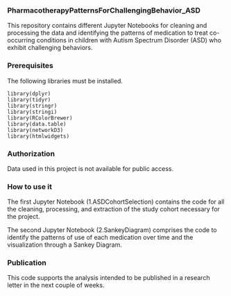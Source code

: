 
### PharmacotherapyPatternsForChallengingBehavior_ASD
This repository contains different Jupyter Notebooks for cleaning and processing the data and identifying the patterns of medication to treat co-occurring conditions in children with Autism Spectrum Disorder (ASD) who exhibit challenging behaviors. 

### Prerequisites 
The following libraries must be installed. 

```
library(dplyr)
library(tidyr)
library(stringr)
library(stringi) 
library(RColorBrewer)
library(data.table)
library(networkD3)
library(htmlwidgets)
```
### Authorization 
Data used in this project is not available for public access. 
### How to use it
The first Jupyter Notebook (1.ASDCohortSelection) contains the code for all the cleaning, processing, and extraction of the study cohort necessary for the project. 

The second Jupyter Notebook (2.SankeyDiagram) comprises the code to identify the patterns of use of each medication over time and the visualization through a Sankey Diagram. 

### Publication 
This code supports the analysis intended to be published in a research letter in the next couple of weeks.  



